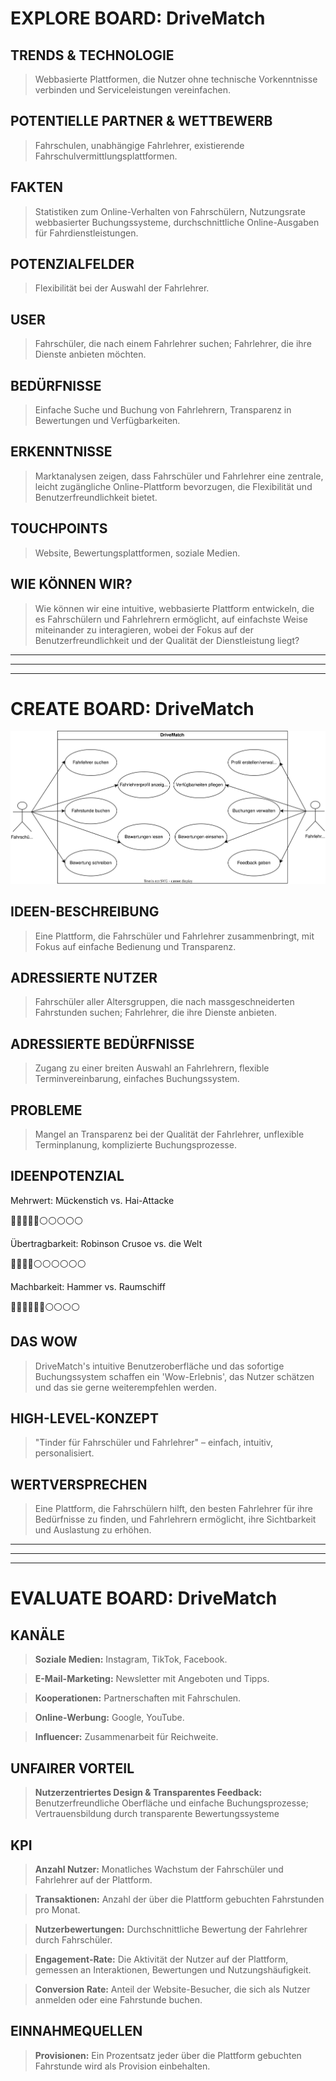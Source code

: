 #  EXPLORE BOARD: DriveMatch

## TRENDS & TECHNOLOGIE
> Webbasierte Plattformen, die Nutzer ohne technische Vorkenntnisse verbinden und Serviceleistungen vereinfachen.

## POTENTIELLE PARTNER & WETTBEWERB
> Fahrschulen, unabhängige Fahrlehrer, existierende Fahrschulvermittlungsplattformen.

## FAKTEN
> Statistiken zum Online-Verhalten von Fahrschülern, Nutzungsrate webbasierter Buchungssysteme, durchschnittliche Online-Ausgaben für Fahrdienstleistungen.

## POTENZIALFELDER
> Flexibilität bei der Auswahl der Fahrlehrer.

## USER
> Fahrschüler, die nach einem Fahrlehrer suchen; Fahrlehrer, die ihre Dienste anbieten möchten.

## BEDÜRFNISSE
> Einfache Suche und Buchung von Fahrlehrern, Transparenz in Bewertungen und Verfügbarkeiten.

## ERKENNTNISSE
> Marktanalysen zeigen, dass Fahrschüler und Fahrlehrer eine zentrale, leicht zugängliche Online-Plattform bevorzugen, die Flexibilität und Benutzerfreundlichkeit bietet.

## TOUCHPOINTS
> Website, Bewertungsplattformen, soziale Medien.

## WIE KÖNNEN WIR?
> Wie können wir eine intuitive, webbasierte Plattform entwickeln, die es Fahrschülern und Fahrlehrern ermöglicht, auf einfachste Weise miteinander zu interagieren, wobei der Fokus auf der Benutzerfreundlichkeit und der Qualität der Dienstleistung liegt?

---
---
---

#  CREATE BOARD: DriveMatch

![Use case diagram](figures/use-case-diagram.drawio.svg)

## IDEEN-BESCHREIBUNG
> Eine Plattform, die Fahrschüler und Fahrlehrer zusammenbringt, mit Fokus auf einfache Bedienung und Transparenz.

## ADRESSIERTE NUTZER
> Fahrschüler aller Altersgruppen, die nach massgeschneiderten Fahrstunden suchen; Fahrlehrer, die ihre Dienste anbieten.

## ADRESSIERTE BEDÜRFNISSE
> Zugang zu einer breiten Auswahl an Fahrlehrern, flexible Terminvereinbarung, einfaches Buchungssystem.

## PROBLEME
> Mangel an Transparenz bei der Qualität der Fahrlehrer, unflexible Terminplanung, komplizierte Buchungsprozesse.

## IDEENPOTENZIAL
Mehrwert: Mückenstich vs. Hai-Attacke 

🔵🔵🔵🔵🔵⚪️⚪️⚪️⚪️⚪️

Übertragbarkeit: Robinson Crusoe vs. die Welt

 🔵🔵🔵🔵⚪️⚪️⚪️⚪️⚪️⚪️

Machbarkeit: Hammer vs. Raumschiff

 🔵🔵🔵🔵🔵🔵⚪️⚪️⚪️⚪️

## DAS WOW
> DriveMatch's intuitive Benutzeroberfläche und das sofortige Buchungssystem schaffen ein 'Wow-Erlebnis', das Nutzer schätzen und das sie gerne weiterempfehlen werden.

## HIGH-LEVEL-KONZEPT
> "Tinder für Fahrschüler und Fahrlehrer" – einfach, intuitiv, personalisiert.

## WERTVERSPRECHEN
> Eine Plattform, die Fahrschülern hilft, den besten Fahrlehrer für ihre Bedürfnisse zu finden, und Fahrlehrern ermöglicht, ihre Sichtbarkeit und Auslastung zu erhöhen.

---
---
---

#  EVALUATE BOARD: DriveMatch

## KANÄLE

> **Soziale Medien:** Instagram, TikTok, Facebook.

> **E-Mail-Marketing:** Newsletter mit Angeboten und Tipps.

> **Kooperationen:** Partnerschaften mit Fahrschulen.

> **Online-Werbung:** Google, YouTube.

> **Influencer:** Zusammenarbeit für Reichweite.

## UNFAIRER VORTEIL

> **Nutzerzentriertes Design & Transparentes Feedback:** Benutzerfreundliche Oberfläche und einfache Buchungsprozesse; Vertrauensbildung durch transparente Bewertungssysteme

## KPI

> **Anzahl Nutzer:** Monatliches Wachstum der Fahrschüler und Fahrlehrer auf der Plattform.

> **Transaktionen:** Anzahl der über die Plattform gebuchten Fahrstunden pro Monat.

> **Nutzerbewertungen:** Durchschnittliche Bewertung der Fahrlehrer durch Fahrschüler.

> **Engagement-Rate:** Die Aktivität der Nutzer auf der Plattform, gemessen an Interaktionen, Bewertungen und Nutzungshäufigkeit.

> **Conversion Rate:** Anteil der Website-Besucher, die sich als Nutzer anmelden oder eine Fahrstunde buchen.

## EINNAHMEQUELLEN

> **Provisionen:** Ein Prozentsatz jeder über die Plattform gebuchten Fahrstunde wird als Provision einbehalten.